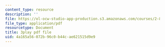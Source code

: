 ```yaml
---
content_type: resource
description: ''
file: https://ol-ocw-studio-app-production.s3.amazonaws.com/courses/2-830j-control-of-manufacturing-processes-sma-6303-spring-2008/4a165a56072b96c0b44cae621515d9e9_AhKNoBxPkJs.pdf
file_type: application/pdf
resourcetype: Document
title: 3play pdf file
uid: 4a165a56-072b-96c0-b44c-ae621515d9e9
---
```

